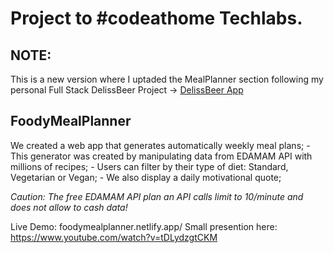 # Project to #codeathome Techlabs.

## NOTE:

This is a new version where I uptaded the MealPlanner section following my personal Full Stack DelissBeer Project -> [DelissBeer App](https://github.com/dianacpg/deliss_beer)

## FoodyMealPlanner

We created a web app that generates automatically weekly meal plans; - This generator was created by manipulating data from EDAMAM API with millions of recipes; - Users can filter by their type of diet: Standard, Vegetarian or Vegan; - We also display a daily motivational quote;

_Caution: The free EDAMAM API plan an API calls limit to 10/minute and does not allow to cash data!_

Live Demo: foodymealplanner.netlify.app/
Small presention here: https://www.youtube.com/watch?v=tDLydzgtCKM
